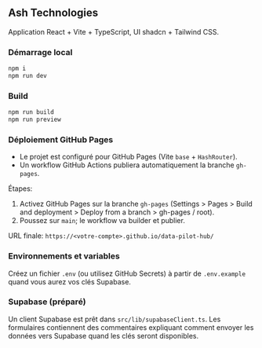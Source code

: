 ## Ash Technologies

Application React + Vite + TypeScript, UI shadcn + Tailwind CSS.

### Démarrage local

```sh
npm i
npm run dev
```

### Build

```sh
npm run build
npm run preview
```

### Déploiement GitHub Pages

- Le projet est configuré pour GitHub Pages (Vite `base` + `HashRouter`).
- Un workflow GitHub Actions publiera automatiquement la branche `gh-pages`.

Étapes:
1. Activez GitHub Pages sur la branche `gh-pages` (Settings > Pages > Build and deployment > Deploy from a branch > gh-pages / root).
2. Poussez sur `main`; le workflow va builder et publier.

URL finale: `https://<votre-compte>.github.io/data-pilot-hub/`

### Environnements et variables

Créez un fichier `.env` (ou utilisez GitHub Secrets) à partir de `.env.example` quand vous aurez vos clés Supabase.

### Supabase (préparé)

Un client Supabase est prêt dans `src/lib/supabaseClient.ts`. Les formulaires contiennent des commentaires expliquant comment envoyer les données vers Supabase quand les clés seront disponibles.
